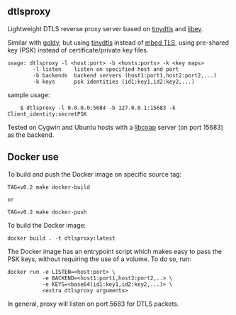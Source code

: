 **dtlsproxy**
----------
Lightweight DTLS reverse proxy server based on [tinydtls](https://projects.eclipse.org/projects/iot.tinydtls) and [libev](https://github.com/enki/libev).

Similar with [goldy](https://github.com/ibm-security-innovation/goldy), but using [tinydtls](https://projects.eclipse.org/projects/iot.tinydtls) instead of [mbed TLS](https://tls.mbed.org/), using pre-shared key (PSK) instead of certificate/private key files.

```shell
usage: dtlsproxy -l <host:port> -b <hosts:ports> -k <key maps>
        -l listen    listen on specified host and port
        -b backends  backend servers (host1:port1,host2:port2,...)
        -k keys      psk identities (id1:key1,id2:key2,...)
```
sample usage:
```shell
    $ dtlsproxy -l 0.0.0.0:5684 -b 127.0.0.1:15683 -k Client_identity:secretPSK
```
Tested on Cygwin and Ubuntu hosts with a [libcoap](https://github.com/obgm/libcoap) server (on port 15683) as the backend.

**Docker use**
---

To build and push the Docker image on specific source tag:

    TAG=v0.2 make docker-build

    or

    TAG=v0.2 make docker-push

To build the Docker image:

	docker build . -t dtlsproxy:latest

The Docker image has an entrypoint script which makes easy to pass the PSK keys, without requiring the use of a volume. To do so, run:

    docker run -e LISTEN=<host:port> \
               -e BACKEND=<host1:port1,host2:port2,..> \
               -e KEYS=<base64(id1:key1,id2:key2,...)> \
               <extra dtlsproxy arguments>

In general, proxy will listen on port 5683 for DTLS packets.